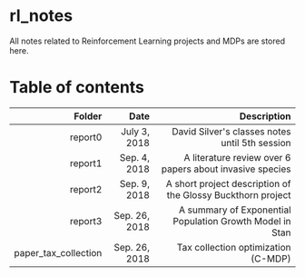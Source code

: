 # rl_notes
All notes related to Reinforcement Learning projects and MDPs are stored here. 

# Table of contents
| Folder | Date | Description |
| -----: | ---: | ----------: |
| report0 | July 3, 2018 | David Silver's classes notes until 5th session
| report1 | Sep. 4, 2018 | A literature review over 6 papers about invasive species
| report2 | Sep. 9, 2018 | A short project description of the Glossy Buckthorn project
| report3 | Sep. 26, 2018 | A summary of Exponential Population Growth Model in Stan
| paper_tax_collection | Sep. 26, 2018 | Tax collection optimization (C-MDP)
